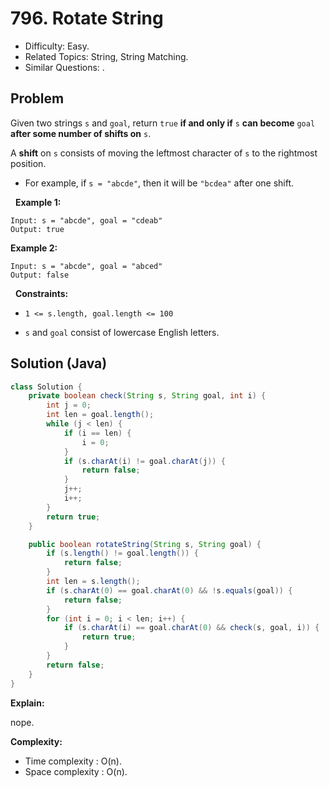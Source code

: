 # 796. Rotate String

- Difficulty: Easy.
- Related Topics: String, String Matching.
- Similar Questions: .

## Problem

Given two strings ```s``` and ```goal```, return ```true``` **if and only if** ```s``` **can become** ```goal``` **after some number of **shifts** on** ```s```.

A **shift** on ```s``` consists of moving the leftmost character of ```s``` to the rightmost position.


	
- For example, if ```s = "abcde"```, then it will be ```"bcdea"``` after one shift.


 
**Example 1:**
```
Input: s = "abcde", goal = "cdeab"
Output: true
```

**Example 2:**
```
Input: s = "abcde", goal = "abced"
Output: false
```
 
**Constraints:**


	
- ```1 <= s.length, goal.length <= 100```
	
- ```s``` and ```goal``` consist of lowercase English letters.



## Solution (Java)

```java
class Solution {
    private boolean check(String s, String goal, int i) {
        int j = 0;
        int len = goal.length();
        while (j < len) {
            if (i == len) {
                i = 0;
            }
            if (s.charAt(i) != goal.charAt(j)) {
                return false;
            }
            j++;
            i++;
        }
        return true;
    }

    public boolean rotateString(String s, String goal) {
        if (s.length() != goal.length()) {
            return false;
        }
        int len = s.length();
        if (s.charAt(0) == goal.charAt(0) && !s.equals(goal)) {
            return false;
        }
        for (int i = 0; i < len; i++) {
            if (s.charAt(i) == goal.charAt(0) && check(s, goal, i)) {
                return true;
            }
        }
        return false;
    }
}
```

**Explain:**

nope.

**Complexity:**

* Time complexity : O(n).
* Space complexity : O(n).
